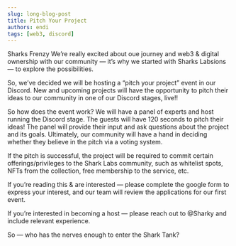 ```yaml
---
slug: long-blog-post
title: Pitch Your Project 
authors: endi
tags: [web3, discord]
---
```


Sharks Frenzy
We’re really excited about oue journey and web3 & digital ownership with our community — it’s why we started with Sharks Labsions — to explore the possibilities.

So, we’ve decided we will be hosting a “pitch your project” event in our Discord. New and upcoming projects will have the opportunity to pitch their ideas to our community in one of our Discord stages, live!! 

So how does the event work? We will have a panel of experts and host running the Discord stage. The guests will have 120 seconds to pitch their ideas! The panel will provide their input and ask questions about the project and its goals. Ultimately, our community will have a hand in deciding whether they believe in the pitch via a voting system. 

If the pitch is successful, the project will be required to commit certain offerings/privileges to the Shark Labs community, such as whitelist spots, NFTs from the collection, free membership to the service, etc.

If you’re reading this & are interested — please complete the google form to express your interest, and our team will review the applications for our first event.

If you’re interested in becoming a host — please reach out to @Sharky and include relevant experience.

So — who has the nerves enough to enter the Shark Tank?
